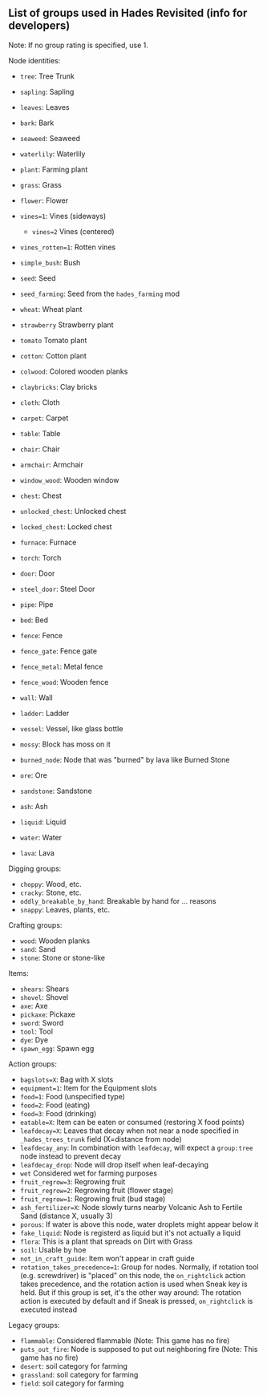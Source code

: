 List of groups used in Hades Revisited (info for developers)
------------------------------------------------------------

Note: If no group rating is specified, use 1.

Node identities:
* `tree`: Tree Trunk
* `sapling`: Sapling
* `leaves`: Leaves
* `bark`: Bark
* `seaweed`: Seaweed
* `waterlily`: Waterlily
* `plant`: Farming plant
* `grass`: Grass
* `flower`: Flower
* `vines=1`: Vines (sideways)
    * `vines=2` Vines (centered)
* `vines_rotten=1`: Rotten vines
* `simple_bush`: Bush

* `seed`: Seed
* `seed_farming`: Seed from the `hades_farming` mod
* `wheat`: Wheat plant
* `strawberry` Strawberry plant
* `tomato` Tomato plant
* `cotton`: Cotton plant

* `colwood`: Colored wooden planks
* `claybricks`: Clay bricks
* `cloth`: Cloth

* `carpet`: Carpet
* `table`: Table
* `chair`: Chair
* `armchair`: Armchair
* `window_wood`: Wooden window

* `chest`: Chest
* `unlocked_chest`: Unlocked chest
* `locked_chest`: Locked chest
* `furnace`: Furnace
* `torch`: Torch
* `door`: Door
* `steel_door`: Steel Door
* `pipe`: Pipe
* `bed`: Bed
* `fence`: Fence
* `fence_gate`: Fence gate
* `fence_metal`: Metal fence
* `fence_wood`: Wooden fence
* `wall`: Wall
* `ladder`: Ladder
* `vessel`: Vessel, like glass bottle

* `mossy`: Block has moss on it
* `burned_node`: Node that was "burned" by lava like Burned Stone
* `ore`: Ore
* `sandstone`: Sandstone
* `ash`: Ash

* `liquid`: Liquid
* `water`: Water
* `lava`: Lava

Digging groups:
* `choppy`: Wood, etc.
* `cracky`: Stone, etc.
* `oddly_breakable_by_hand`: Breakable by hand for ... reasons
* `snappy`: Leaves, plants, etc.

Crafting groups:
* `wood`: Wooden planks
* `sand`: Sand
* `stone`: Stone or stone-like

Items:
* `shears`: Shears
* `shovel`: Shovel
* `axe`: Axe
* `pickaxe`: Pickaxe
* `sword`: Sword
* `tool`: Tool
* `dye`: Dye
* `spawn_egg`: Spawn egg

Action groups:
* `bagslots=X`: Bag with X slots
* `equipment=1`: Item for the Equipment slots
* `food=1`: Food (unspecified type)
*   `food=2`: Food (eating)
*   `food=3`: Food (drinking)
* `eatable=X`: Item can be eaten or consumed (restoring X food points)
* `leafdecay=X`: Leaves that decay when not near a node specified in `_hades_trees_trunk` field (X=distance from node)
* `leafdecay_any`: In combination with `leafdecay`, will expect a `group:tree` node instead to prevent decay
* `leafdecay_drop`: Node will drop itself when leaf-decaying
* `wet` Considered wet for farming purposes
* `fruit_regrow=3`: Regrowing fruit
*   `fruit_regrow=2`: Regrowing fruit (flower stage)
*   `fruit_regrow=1`: Regrowing fruit (bud stage)
* `ash_fertilizer=X`: Node slowly turns nearby Volcanic Ash to Fertile Sand (distance X, usually 3)
* `porous`: If water is above this node, water droplets might appear below it
* `fake_liquid`: Node is registerd as liquid but it's not actually a liquid
* `flora`: This is a plant that spreads on Dirt with Grass
* `soil`: Usable by hoe
* `not_in_craft_guide`: Item won't appear in craft guide
* `rotation_takes_precedence=1`: Group for nodes. Normally, if rotation tool (e.g. screwdriver) is "placed"
   on this node, the `on_rightclick` action takes precedence, and the rotation action is used when Sneak
   key is held. But if this group is set, it's the other way around: The rotation action is executed
   by default and if Sneak is pressed, `on_rightclick` is executed instead

Legacy groups:
* `flammable`: Considered flammable (Note: This game has no fire)
* `puts_out_fire`: Node is supposed to put out neighboring fire (Note: This game has no fire)
* `desert`: soil category for farming
* `grassland`: soil category for farming
* `field`: soil category for farming

